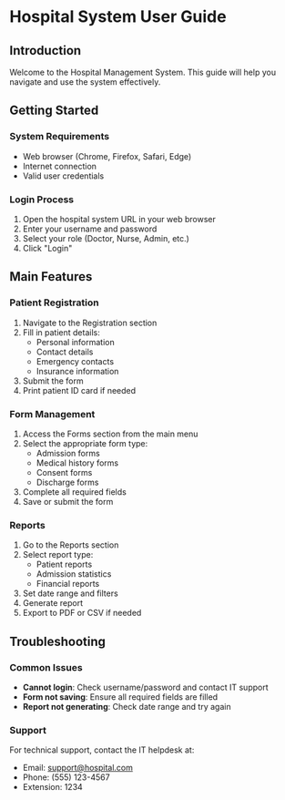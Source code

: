 # Hospital System User Guide

## Introduction
Welcome to the Hospital Management System. This guide will help you navigate and use the system effectively.

## Getting Started

### System Requirements
- Web browser (Chrome, Firefox, Safari, Edge)
- Internet connection
- Valid user credentials

### Login Process
1. Open the hospital system URL in your web browser
2. Enter your username and password
3. Select your role (Doctor, Nurse, Admin, etc.)
4. Click "Login"

## Main Features

### Patient Registration
1. Navigate to the Registration section
2. Fill in patient details:
   - Personal information
   - Contact details
   - Emergency contacts
   - Insurance information
3. Submit the form
4. Print patient ID card if needed

### Form Management
1. Access the Forms section from the main menu
2. Select the appropriate form type:
   - Admission forms
   - Medical history forms
   - Consent forms
   - Discharge forms
3. Complete all required fields
4. Save or submit the form

### Reports
1. Go to the Reports section
2. Select report type:
   - Patient reports
   - Admission statistics
   - Financial reports
3. Set date range and filters
4. Generate report
5. Export to PDF or CSV if needed

## Troubleshooting

### Common Issues
- **Cannot login**: Check username/password and contact IT support
- **Form not saving**: Ensure all required fields are filled
- **Report not generating**: Check date range and try again

### Support
For technical support, contact the IT helpdesk at:
- Email: support@hospital.com
- Phone: (555) 123-4567
- Extension: 1234